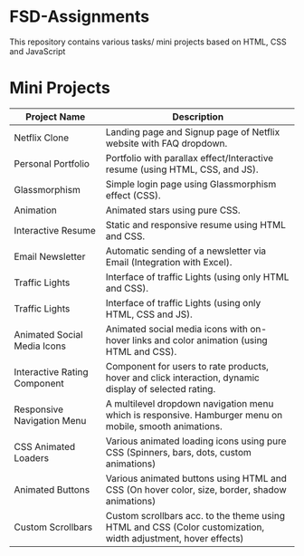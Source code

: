 # FSD-Assignments
This repository contains various tasks/ mini projects based on HTML, CSS and JavaScript
<br/>
# Mini Projects

| Project Name              | Description                                                                             |
|---------------------------|-----------------------------------------------------------------------------------------|
| Netflix Clone             | Landing page and Signup page of Netflix website with FAQ dropdown.                      |
| Personal Portfolio        | Portfolio with parallax effect/Interactive resume (using HTML, CSS, and JS).            |
| Glassmorphism             | Simple login page using Glassmorphism effect (CSS).                                      |
| Animation                 | Animated stars using pure CSS.                                                           |
| Interactive Resume        | Static and responsive resume using HTML and CSS.                                          |
| Email Newsletter          | Automatic sending of a newsletter via Email (Integration with Excel).                    |
| Traffic Lights            | Interface of traffic Lights (using only HTML and CSS).                                   |
| Traffic Lights            | Interface of traffic Lights (using only HTML, CSS and JS).                                   |
| Animated Social Media Icons | Animated social media icons with on-hover links and color animation (using HTML and CSS).|
| Interactive Rating Component | Component for users to rate products, hover and click interaction, dynamic display of selected rating. |
| Responsive Navigation Menu  | A multilevel dropdown navigation menu which is responsive. Hamburger menu on mobile, smooth animations. |
| CSS Animated Loaders      | Various animated loading icons using pure CSS (Spinners, bars, dots, custom animations)  |
| Animated Buttons          | Various animated buttons  using HTML and CSS (On hover color, size, border, shadow animations) |
| Custom Scrollbars         | Custom scrollbars acc. to the theme using HTML and CSS (Color customization, width adjustment, hover effects) |
